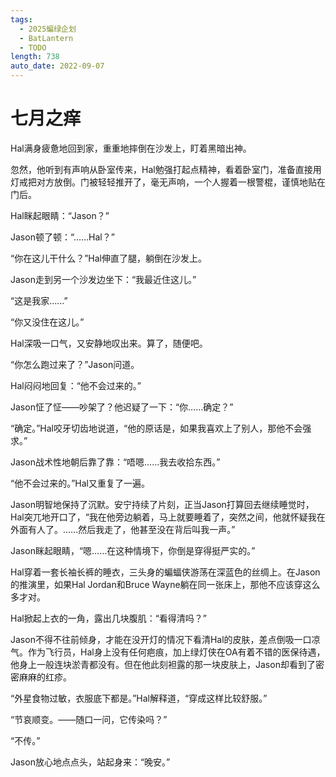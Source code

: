```yaml
---
tags:
  - 2025蝙绿企划
  - BatLantern
  - TODO
length: 738
auto_date: 2022-09-07
---
```


# 七月之痒

Hal满身疲惫地回到家，重重地摔倒在沙发上，盯着黑暗出神。

忽然，他听到有声响从卧室传来，Hal勉强打起点精神，看着卧室门，准备直接用灯戒把对方放倒。门被轻轻推开了，毫无声响，一个人握着一根警棍，谨慎地贴在门后。

Hal眯起眼睛：“Jason？”

Jason顿了顿：“……Hal？”

“你在这儿干什么？”Hal伸直了腿，躺倒在沙发上。

Jason走到另一个沙发边坐下：“我最近住这儿。”

“这是我家……”

“你又没住在这儿。”

Hal深吸一口气，又安静地叹出来。算了，随便吧。

“你怎么跑过来了？”Jason问道。

Hal闷闷地回复：“他不会过来的。”

Jason怔了怔——吵架了？他迟疑了一下：“你……确定？”

“确定。”Hal咬牙切齿地说道，“他的原话是，如果我喜欢上了别人，那他不会强求。”

Jason战术性地朝后靠了靠：“唔嗯……我去收拾东西。”

“他不会过来的。”Hal又重复了一遍。

Jason明智地保持了沉默。安宁持续了片刻，正当Jason打算回去继续睡觉时，Hal突兀地开口了，“我在他旁边躺着，马上就要睡着了，突然之间，他就怀疑我在外面有人了。……然后我走了，他甚至没在背后叫我一声。”

Jason眯起眼睛，“嗯……在这种情境下，你倒是穿得挺严实的。”

Hal穿着一套长袖长裤的睡衣，三头身的蝙蝠侠游荡在深蓝色的丝绸上。在Jason的推演里，如果Hal Jordan和Bruce Wayne躺在同一张床上，那他不应该穿这么多才对。

Hal掀起上衣的一角，露出几块腹肌：“看得清吗？”

Jason不得不往前倾身，才能在没开灯的情况下看清Hal的皮肤，差点倒吸一口凉气。作为飞行员，Hal身上没有任何疤痕，加上绿灯侠在OA有着不错的医保待遇，他身上一般连块淤青都没有。但在他此刻袒露的那一块皮肤上，Jason却看到了密密麻麻的红疹。

“外星食物过敏，衣服底下都是。”Hal解释道，“穿成这样比较舒服。”

“节哀顺变。——随口一问，它传染吗？”

“不传。”

Jason放心地点点头，站起身来：“晚安。”

